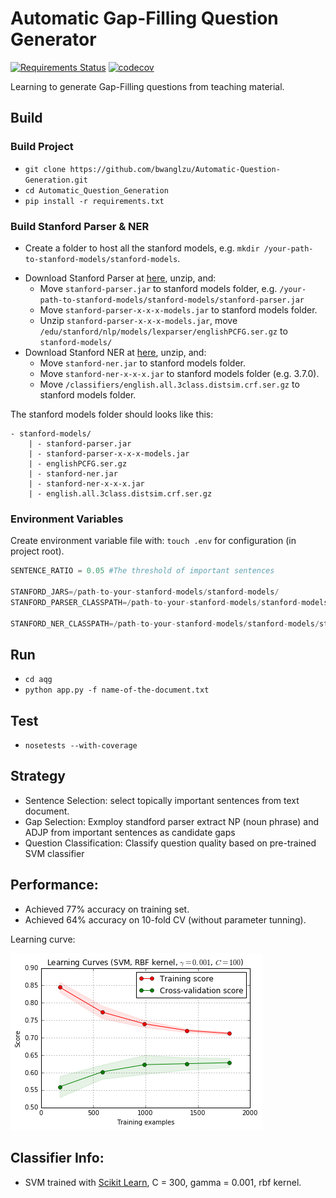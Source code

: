 # Automatic Gap-Filling Question Generator

[![Requirements Status](https://requires.io/github/bwanglzu/Automatic_Question_Generation/requirements.svg?branch=master)](https://requires.io/github/bwanglzu/Automatic_Question_Generation/requirements/?branch=master)
[![codecov](https://codecov.io/gh/bwanglzu/Automatic_Question_Generation/branch/master/graph/badge.svg)](https://codecov.io/gh/bwanglzu/Automatic_Question_Generation)

Learning to generate Gap-Filling questions from teaching material.

## Build

### Build Project

- `git clone https://github.com/bwanglzu/Automatic-Question-Generation.git`
- `cd Automatic_Question_Generation`
- `pip install -r requirements.txt`

### Build Stanford Parser & NER

- Create a folder to host all the stanford models, e.g. `mkdir /your-path-to-stanford-models/stanford-models`.
+ Download Stanford Parser at [here](https://nlp.stanford.edu/software/lex-parser.shtml), unzip, and:
  - Move `stanford-parser.jar` to stanford models folder, e.g. `/your-path-to-stanford-models/stanford-models/stanford-parser.jar`
  - Move `stanford-parser-x-x-x-models.jar` to stanford models folder.
  - Unzip `stanford-parser-x-x-x-models.jar`, move `/edu/stanford/nlp/models/lexparser/englishPCFG.ser.gz` to `stanford-models/`
+ Download Stanford NER at [here](https://nlp.stanford.edu/software/CRF-NER.shtml), unzip, and:
  - Move `stanford-ner.jar` to stanford models folder.
  - Move `stanford-ner-x-x-x.jar` to stanford models folder (e.g. 3.7.0).
  - Move `/classifiers/english.all.3class.distsim.crf.ser.gz` to stanford models folder.

The stanford models folder should looks like this:

```
- stanford-models/
    | - stanford-parser.jar
    | - stanford-parser-x-x-x-models.jar
    | - englishPCFG.ser.gz
    | - stanford-ner.jar
    | - stanford-ner-x-x-x.jar
    | - english.all.3class.distsim.crf.ser.gz
```

### Environment Variables

Create environment variable file with: `touch .env` for configuration (in project root).

```python
SENTENCE_RATIO = 0.05 #The threshold of important sentences

STANFORD_JARS=/path-to-your-stanford-models/stanford-models/
STANFORD_PARSER_CLASSPATH=/path-to-your-stanford-models/stanford-models/stanford-parser-x.x.x-models.jar

STANFORD_NER_CLASSPATH=/path-to-your-stanford-models/stanford-models/stanford-ner.jar
```

## Run

- `cd aqg`
- `python app.py -f name-of-the-document.txt`

## Test

- `nosetests --with-coverage`

## Strategy

- Sentence Selection: select topically important sentences from text document.
- Gap Selection: Exmploy standford parser extract NP (noun phrase) and ADJP from important sentences as candidate gaps
- Question Classification: Classify question quality based on pre-trained SVM classifier

## Performance:

- Achieved 77% accuracy on training set.
- Achieved 64% accuracy on 10-fold CV (without parameter tunning).

Learning curve:

![performance](train_data/performance.png)

## Classifier Info:

- SVM trained with [Scikit Learn](https://github.com/scikit-learn/scikit-learn), C = 300, gamma = 0.001, rbf kernel.




